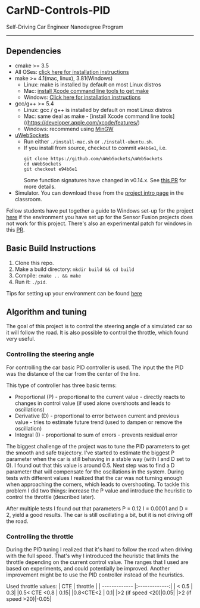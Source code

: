 # CarND-Controls-PID
Self-Driving Car Engineer Nanodegree Program

---

## Dependencies

* cmake >= 3.5
 * All OSes: [click here for installation instructions](https://cmake.org/install/)
* make >= 4.1(mac, linux), 3.81(Windows)
  * Linux: make is installed by default on most Linux distros
  * Mac: [install Xcode command line tools to get make](https://developer.apple.com/xcode/features/)
  * Windows: [Click here for installation instructions](http://gnuwin32.sourceforge.net/packages/make.htm)
* gcc/g++ >= 5.4
  * Linux: gcc / g++ is installed by default on most Linux distros
  * Mac: same deal as make - [install Xcode command line tools]((https://developer.apple.com/xcode/features/)
  * Windows: recommend using [MinGW](http://www.mingw.org/)
* [uWebSockets](https://github.com/uWebSockets/uWebSockets)
  * Run either `./install-mac.sh` or `./install-ubuntu.sh`.
  * If you install from source, checkout to commit `e94b6e1`, i.e.
    ```
    git clone https://github.com/uWebSockets/uWebSockets
    cd uWebSockets
    git checkout e94b6e1
    ```
    Some function signatures have changed in v0.14.x. See [this PR](https://github.com/udacity/CarND-MPC-Project/pull/3) for more details.
* Simulator. You can download these from the [project intro page](https://github.com/udacity/self-driving-car-sim/releases) in the classroom.

Fellow students have put together a guide to Windows set-up for the project [here](https://s3-us-west-1.amazonaws.com/udacity-selfdrivingcar/files/Kidnapped_Vehicle_Windows_Setup.pdf) if the environment you have set up for the Sensor Fusion projects does not work for this project. There's also an experimental patch for windows in this [PR](https://github.com/udacity/CarND-PID-Control-Project/pull/3).

## Basic Build Instructions

1. Clone this repo.
2. Make a build directory: `mkdir build && cd build`
3. Compile: `cmake .. && make`
4. Run it: `./pid`.

Tips for setting up your environment can be found [here](https://classroom.udacity.com/nanodegrees/nd013/parts/40f38239-66b6-46ec-ae68-03afd8a601c8/modules/0949fca6-b379-42af-a919-ee50aa304e6a/lessons/f758c44c-5e40-4e01-93b5-1a82aa4e044f/concepts/23d376c7-0195-4276-bdf0-e02f1f3c665d)

## Algorithm and tuning

The goal of this project is to control the steering angle of a simulated car so it will follow the road. It is also possible to control the throttle, which  found very useful.

### Controlling the steering angle

For controlling the car basic PID controller is used. The input the the PID was the distance of the car from the center of the line.

This type of controller has three basic terms:
* Proportional (P) - proportional to the current value - directly reacts to changes in control value (if used alone overshoots and leads to oscillations)
* Derivative (D) - proportional to error between current and previous value - tries to estimate future trend (used to dampen or remove the oscillation)
* Integral (I) - proportional to sum of errors - prevents residual error

 The biggest challenge of the project was to tune the PID parameters to get the smooth and safe trajectory. I've started to estimate the biggest P parameter when the car is still behaving in a stable way (with I and D set to 0). I found out that this value is around 0.5. Next step was to find a D parameter that will compensate for the oscillations in the system. During tests with different values I realized that the car was not turning enough when approaching the corners, which leads to overshooting. To tackle this problem I did two things: increase the P value and introduce the heuristic to control the throttle (described later).

 After multiple tests I found out that parameters P = 0.12 I = 0.0001 and D = 2, yield a good results. The car is still oscillating a bit, but it is not driving off the road.

 ### Controlling the throttle

 During the PID tuning I realized that it's hard to follow the road when driving with the full speed. That's why I introduced the heuristic that limits the throttle depending on the current control value. The ranges that I used are based on experiments, and could potentially be improved. Another improvement might be to use the PID controller instead of the heuristics.

 Used throttle values:
 | CTE        | throttle           |
| ------------- |:-------------:|
 | < 0.5 | 0.3|
 |0.5< CTE <0.8 | 0.15|
 |0.8<CTE<2 | 0.1|
 |>2 (if speed <20)|0.05|
 |>2 (if speed >20)|-0.05|
